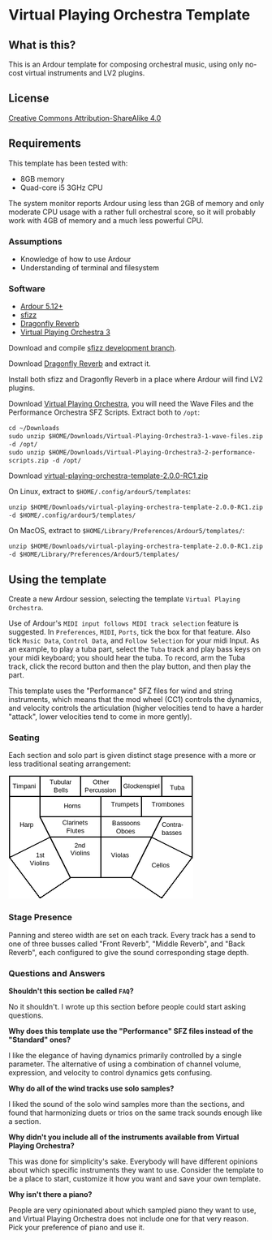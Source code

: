 # Virtual Playing Orchestra Template

## What is this?
This is an Ardour template for composing orchestral music, using only no-cost virtual instruments and LV2 plugins.

## License

[Creative Commons Attribution-ShareAlike 4.0](https://creativecommons.org/licenses/by-sa/4.0/)

## Requirements
This template has been tested with:
* 8GB memory
* Quad-core i5 3GHz CPU

The system monitor reports Ardour using less than 2GB of memory and only moderate CPU usage with a rather full orchestral score, so it will probably work with 4GB of memory and a much less powerful CPU.

### Assumptions

* Knowledge of how to use Ardour
* Understanding of terminal and filesystem

### Software 

* [Ardour 5.12+](http://ardour.org/)
* [sfizz](https://linuxsampler.org/)
* [Dragonfly Reverb](https://github.com/michaelwillis/dragonfly-reverb)
* [Virtual Playing Orchestra 3](http://virtualplaying.com/)

Download and compile [sfizz development branch](https://github.com/sfztools/sfizz/tree/develop).

Download [Dragonfly Reverb](https://github.com/michaelwillis/dragonfly-reverb/releases/tag/2.0.0) and extract it.

Install both sfizz and Dragonfly Reverb in a place where Ardour will find LV2 plugins.

Download [Virtual Playing Orchestra](http://virtualplaying.com/), you will need the Wave Files and the Performance Orchestra SFZ Scripts. Extract both to `/opt`:

```
cd ~/Downloads
sudo unzip $HOME/Downloads/Virtual-Playing-Orchestra3-1-wave-files.zip -d /opt/
sudo unzip $HOME/Downloads/Virtual-Playing-Orchestra3-2-performance-scripts.zip -d /opt/
```

Download [virtual-playing-orchestra-template-2.0.0-RC1.zip](https://github.com/michaelwillis/virtual-playing-orchestra-ardour-template/releases/download/2.0.0-RC1/virtual-playing-orchestra-template-2.0.0-RC1.zip)

On Linux, extract to `$HOME/.config/ardour5/templates`:

```
unzip $HOME/Downloads/virtual-playing-orchestra-template-2.0.0-RC1.zip -d $HOME/.config/ardour5/templates/
```

On MacOS, extract to `$HOME/Library/Preferences/Ardour5/templates/`:
```
unzip $HOME/Downloads/virtual-playing-orchestra-template-2.0.0-RC1.zip -d $HOME/Library/Preferences/Ardour5/templates/
```

## Using the template

Create a new Ardour session, selecting the template `Virtual Playing Orchestra`.

Use of Ardour's `MIDI input follows MIDI track selection` feature is suggested. In `Preferences`, `MIDI`, `Ports`, tick the box for that feature. Also tick `Music Data`, `Control Data`, and `Follow Selection` for your midi Input. As an example, to play a tuba part, select the `Tuba` track and play bass keys on your midi keyboard; you should hear the tuba. To record, arm the Tuba track, click the record button and then the play button, and then play the part.

This template uses the "Performance" SFZ files for wind and string instruments, which means that the mod wheel (CC1) controls the dynamics, and velocity controls the articulation (higher velocities tend to have a harder "attack", lower velocities tend to come in more gently). 

### Seating

Each section and solo part is given distinct stage presence with a more or less traditional seating arrangement:

![Seating Chart](seating.png)

### Stage Presence

Panning and stereo width are set on each track. Every track has a send to one of three busses called "Front Reverb", "Middle Reverb", and "Back Reverb", each configured to give the sound corresponding stage depth.

### Questions and Answers

**Shouldn't this section be called `FAQ`?**

No it shouldn't. I wrote up this section before people could start asking questions.

**Why does this template use the "Performance" SFZ files instead of the "Standard" ones?**

I like the elegance of having dynamics primarily controlled by a single parameter. The alternative of using a combination of channel volume, expression, and velocity to control dynamics gets confusing.

**Why do all of the wind tracks use solo samples?**

I liked the sound of the solo wind samples more than the sections, and found that harmonizing duets or trios on the same track sounds enough like a section.

**Why didn't you include all of the instruments available from Virtual Playing Orchestra?**

This was done for simplicity's sake. Everybody will have different opinions about which specific instruments they want to use. Consider the template to be a place to start, customize it how you want and save your own template.

**Why isn't there a piano?**

People are very opinionated about which sampled piano they want to use, and Virtual Playing Orchestra does not include one for that very reason. Pick your preference of piano and use it.